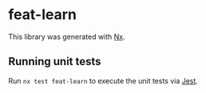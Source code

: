 # feat-learn

This library was generated with [Nx](https://nx.dev).

## Running unit tests

Run `nx test feat-learn` to execute the unit tests via [Jest](https://jestjs.io).
